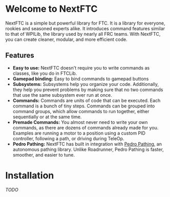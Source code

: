 # Welcome to NextFTC

NextFTC is a simple but powerful library for FTC. It is a library for everyone, rookies and seasoned experts alike. It introduces command features similar to that of WPILib, the library used by nearly all FRC teams. With NextFTC, you can create cleaner, modular, and more efficient code.

## Features

-   **Easy to use:** NextFTC doesn't require you to write commands as classes, like you do in FTCLib.
-   **Gamepad binding:** Easy to bind commands to gamepad buttons
-   **Subsystems:** Subsystems help you organize your code. Additionally, they help you prevent problems by making sure that no two commands that use the same subsystem ever run at once.
-   **Commands:** Commands are units of code that can be executed. Each command is a bunch of tiny steps. Commands can be grouped into command groups, which allow commands to run together, either sequentially or at the same time.
-   **Premade Commands:** You almost never need to write your own commands, as there are dozens of commands already made for you. Examples are running a motor to a position using a custom PID controller, following a path, or driving during TeleOp.
-   **Pedro Pathing:** NextFTC has built in integration with [Pedro Pathing](https://pedropathing.com), an autonomous pathing library. Unlike Roadrunner, Pedro Pathing is faster, smoother, and easier to tune.

# Installation

_TODO_
